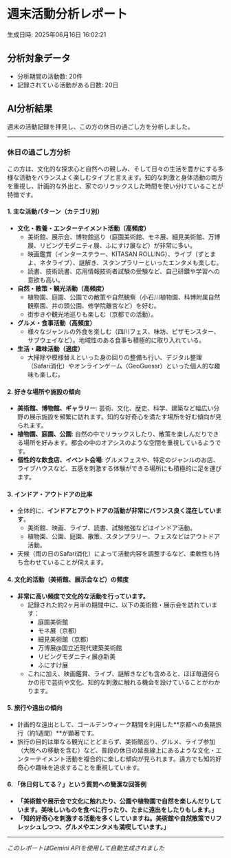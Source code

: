 # 週末活動分析レポート

生成日時: 2025年06月16日 16:02:21

## 分析対象データ
- 分析期間の活動数: 20件
- 記録されている活動がある日数: 20日

## AI分析結果

週末の活動記録を拝見し、この方の休日の過ごし方を分析しました。

---

### 休日の過ごし方分析

この方は、文化的な探求心と自然への親しみ、そして日々の生活を豊かにする多様な活動をバランスよく楽しむタイプと言えます。知的な刺激と身体活動の両方を重視し、計画的な外出と、家でのリラックスした時間を使い分けていることが特徴です。

#### 1. 主な活動パターン（カテゴリ別）

*   **文化・教養・エンターテイメント活動（高頻度）**
    *   美術館、展示会、博物館巡り（庭園美術館、モネ展、細見美術館、万博展、リビングモダニティ展、ふにすけ展など）が非常に多い。
    *   映画鑑賞（インターステラー、KITASAN ROLLING）、ライブ（ずとまよ、ネタライブ）、謎解き、スタンプラリーといったエンタメも楽しむ。
    *   読書、技術読書、応用情報技術者試験の受験など、自己研鑽や学習への意欲も高い。
*   **自然・散策・観光活動（高頻度）**
    *   植物園、庭園、公園での散策や自然観察（小石川植物園、科博附属自然観察園、井の頭公園、修学院離宮など）を好む。
    *   街歩きや観光地巡りも楽しむ（京都での活動）。
*   **グルメ・食事活動（高頻度）**
    *   様々なジャンルの外食を楽しむ（四川フェス、味坊、ピザモンスター、サブウェイなど）。地域性のある食事も積極的に取り入れている。
*   **生活・趣味活動（適度）**
    *   大掃除や模様替えといった身の回りの整備も行い、デジタル整理（Safari消化）やオンラインゲーム（GeoGuessr）といった個人的な趣味も楽しむ。

#### 2. 好きな場所や施設の傾向

*   **美術館、博物館、ギャラリー**: 芸術、文化、歴史、科学、建築など幅広い分野の展示施設を頻繁に訪れます。知的な好奇心を満たす場所を好む傾向が見られます。
*   **植物園、庭園、公園**: 自然の中でリラックスしたり、散策を楽しんだりできる場所を好みます。都会の中のオアシスのような空間を重視しているようです。
*   **個性的な飲食店、イベント会場**: グルメフェスや、特定のジャンルのお店、ライブハウスなど、五感を刺激する体験ができる場所にも積極的に足を運びます。

#### 3. インドア・アウトドアの比率

*   全体的に、**インドアとアウトドアの活動が非常にバランス良く混在しています**。
    *   美術館、映画、ライブ、読書、試験勉強などはインドア活動。
    *   植物園、公園、庭園、散策、スタンプラリー、フェスなどはアウトドア活動。
*   天候（雨の日のSafari消化）によって活動内容を調整するなど、柔軟性も持ち合わせていることが伺えます。

#### 4. 文化的活動（美術館、展示会など）の頻度

*   **非常に高い頻度で文化的な活動を行っています。**
    *   記録された約2ヶ月半の期間中に、以下の美術館・展示会を訪れています：
        *   庭園美術館
        *   モネ展（京都）
        *   細見美術館（京都）
        *   万博展@国立近現代建築美術館
        *   リビングモダニティ展@新美
        *   ふにすけ展
    *   これに加え、映画鑑賞、ライブ、謎解きなども含めると、ほぼ毎週何らかの形で芸術や文化、知的な刺激に触れる機会を設けていることがわかります。

#### 5. 旅行や遠出の傾向

*   計画的な遠出として、ゴールデンウィーク期間を利用した**京都への長期旅行（約1週間）**が顕著です。
*   旅行の目的は単なる観光にとどまらず、美術館巡り、グルメ、ライブ参加（大阪への移動を含む）など、普段の休日の延長線上にあるような文化・エンターテイメント活動を複合的に楽しむ傾向が見られます。遠方でも知的好奇心や趣味を追求することを重視しています。

#### 6. 「休日何してる？」という質問への簡潔な回答例

*   **「美術館や展示会で文化に触れたり、公園や植物園で自然を楽しんだりしています。美味しいものを食べに行ったり、たまに遠出をしたりもします。」**
*   **「知的好奇心を刺激する活動を多くしていますね。美術館や自然散策でリフレッシュしつつ、グルメやエンタメも満喫しています。」**

---
*このレポートはGemini APIを使用して自動生成されました*

